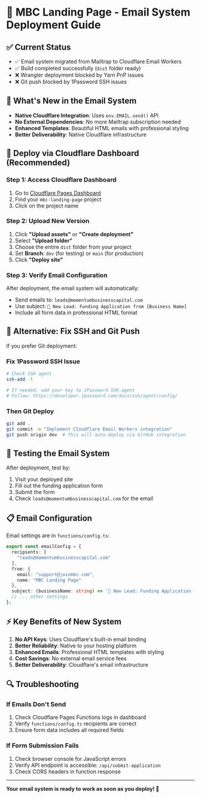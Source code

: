 # 🚀 MBC Landing Page - Email System Deployment Guide

## ✅ Current Status
- ✅ Email system migrated from Mailtrap to Cloudflare Email Workers
- ✅ Build completed successfully (`dist` folder ready)
- ❌ Wrangler deployment blocked by Yarn PnP issues
- ❌ Git push blocked by 1Password SSH issues

## 📧 What's New in the Email System
- **Native Cloudflare Integration**: Uses `env.EMAIL.send()` API
- **No External Dependencies**: No more Mailtrap subscription needed
- **Enhanced Templates**: Beautiful HTML emails with professional styling
- **Better Deliverability**: Native Cloudflare infrastructure

## 🚀 Deploy via Cloudflare Dashboard (Recommended)

### Step 1: Access Cloudflare Dashboard
1. Go to [Cloudflare Pages Dashboard](https://dash.cloudflare.com/pages)
2. Find your `mbc-landing-page` project
3. Click on the project name

### Step 2: Upload New Version
1. Click **"Upload assets"** or **"Create deployment"**
2. Select **"Upload folder"**
3. Choose the entire `dist` folder from your project
4. Set **Branch**: `dev` (for testing) or `main` (for production)
5. Click **"Deploy site"**

### Step 3: Verify Email Configuration
After deployment, the email system will automatically:
- Send emails to: `leads@momentumbusinesscapital.com`
- Use subject: `🚀 New Lead: Funding Application from [Business Name]`
- Include all form data in professional HTML format

## 🔧 Alternative: Fix SSH and Git Push

If you prefer Git deployment:

### Fix 1Password SSH Issue
```bash
# Check SSH agent
ssh-add -l

# If needed, add your key to 1Password SSH agent
# Follow: https://developer.1password.com/docs/ssh/agent/config/
```

### Then Git Deploy
```bash
git add .
git commit -m "Implement Cloudflare Email Workers integration"
git push origin dev  # This will auto-deploy via GitHub integration
```

## 🧪 Testing the Email System

After deployment, test by:
1. Visit your deployed site
2. Fill out the funding application form
3. Submit the form
4. Check `leads@momentumbusinesscapital.com` for the email

## 📋 Email Configuration

Email settings are in `functions/config.ts`:
```typescript
export const emailConfig = {
  recipients: [
    "leads@momentumbusinesscapital.com"
  ],
  from: {
    email: "support@joinmbc.com",
    name: "MBC Landing Page"
  },
  subject: (businessName: string) => `🚀 New Lead: Funding Application from ${businessName}`,
  // ... other settings
};
```

## ⚡ Key Benefits of New System

1. **No API Keys**: Uses Cloudflare's built-in email binding
2. **Better Reliability**: Native to your hosting platform  
3. **Enhanced Emails**: Professional HTML templates with styling
4. **Cost Savings**: No external email service fees
5. **Better Deliverability**: Cloudflare's email infrastructure

## 🔍 Troubleshooting

### If Emails Don't Send
1. Check Cloudflare Pages Functions logs in dashboard
2. Verify `functions/config.ts` recipients are correct
3. Ensure form data includes all required fields

### If Form Submission Fails
1. Check browser console for JavaScript errors
2. Verify API endpoint is accessible: `/api/submit-application`
3. Check CORS headers in function response

---

**Your email system is ready to work as soon as you deploy! 🎉** 